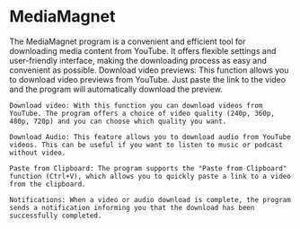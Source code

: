 # MediaMagnet
The MediaMagnet program is a convenient and efficient tool for downloading media content from YouTube. It offers flexible settings and user-friendly interface, making the downloading process as easy and convenient as possible.    Download video previews: This function allows you to download video previews from YouTube. Just paste the link to the video and the program will automatically download the preview.

    Download video: With this function you can download videos from YouTube. The program offers a choice of video quality (240p, 360p, 480p, 720p) and you can choose which quality you want.

    Download Audio: This feature allows you to download audio from YouTube videos. This can be useful if you want to listen to music or podcast without video.

    Paste from Clipboard: The program supports the "Paste from Clipboard" function (Ctrl+V), which allows you to quickly paste a link to a video from the clipboard.

    Notifications: When a video or audio download is complete, the program sends a notification informing you that the download has been successfully completed.
